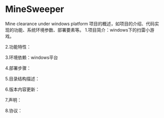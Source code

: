 # MineSweeper
Mine clearance under windows platform
项目的概述，如项目的介绍、代码实现的功能、系统环境参数、部署要素等。
1.项目简介：windows下的扫雷小游戏。

2.功能特性：

3.环境依赖：windows平台

4.部署步骤：

5.目录结构描述：

6.版本内容更新：

7.声明：

8.协议：
